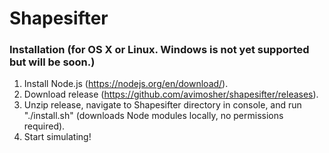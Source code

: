 # Shapesifter

### Installation (for OS X or Linux.  Windows is not yet supported but will be soon.)
1. Install Node.js (https://nodejs.org/en/download/).
2. Download release (https://github.com/avimosher/shapesifter/releases).
3. Unzip release, navigate to Shapesifter directory in console, and run "./install.sh" (downloads Node modules locally, no permissions required).
4. Start simulating!
